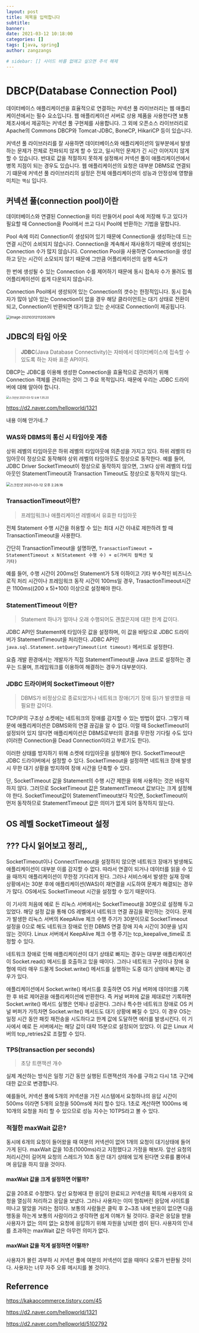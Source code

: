 ```yaml
---
layout: post
title: 제목을 입력합니다
subtitle: 
banner:
date: 2021-03-12 10:18:00
categories: []
tags: [java, spring]
author: zangzangs

# sidebar: [] 사이드 바를 없애고 싶으면 주석 해제
---
```


# DBCP(Database Connection Pool)

데이터베이스 애플리케이션을 효율적으로 연결하는 커넥션 풀 라이브러리는 웹 애플리케이션에서는 필수 요소입니다. 웹 애플리케이션 서버로 상용 제품을 사용한다면 보통 제조사에서 제공하는 커넥션 풀 구현체를 사용합니다. 그 외에 오픈소스 라이브러리로 Apache의 Commons DBCP와 Tomcat-JDBC, BoneCP, HikariCP 등이 있습니다.

커넥션 풀 라이브러리를 잘 사용하면 데이터베이스와 애플리케이션의 일부분에서 발생하는 문제가 전체로 전파되지 않게 할 수 있고, 일시적인 문제가 긴 시간 이어지지 않게 할 수 있습니다. 반대로 값을 적절하지 못하게 설정해서 커넥션 풀이 애플리케이션에서 병목 지점이 되는 경우도 있습니다. 웹 애플리케이션의 요청은 대부분 DBMS로 연결되기 떄문에 커넥션 풀 라이브러리의 설정은 전체 애플리케이션의 성능과 안정성에 영향을 미치는 <code>핵심</code> 입니다.

## 커넥션 풀(connection pool)이란

데이터베이스와 연결된 Connection을 미리 만들어서 pool 속에 저장해 두고 있다가 필요할 때 Connection을 Pool에서 쓰고 다시 Pool에 반환하는 기법을 말합니다.

Pool 속에 미리 Connection이 생성되어 있기 때문에 Connection을 생성하는데 드는 연결 시간이 소비되지 않습니다. Connection을 계속해서 재사용하기 때문에 생성되는  Connection 수가 많지 않습니다. Connection Pool을 사용하면 Connection을 생성하고 닫는 시간이 소모되지 않기 때문에 그만큼 어플리케이션의 실행 속도가

한 번에 생성될 수 있는 Connection 수를 제어하기 때문에 동시 접속자 수가 몰려도 웹 어플리케이션이 쉽게 다운되지 않습니다.

Connection Pool에서 생성되어 있는 Connection의 갯수는 한정적입니다. 동시 접속자가 많아 남아 있는 Connection이 없을 경우 해당 클라이언트는 대기 상태로 전환이 되고, Connection이 반환되면 대기하고 있는 순서대로 Connection이 제공됩니다.

<img src="/Users/FASOL/Library/Application Support/typora-user-images/image-20210312112053976.png" alt="image-20210312112053976" style="zoom:67%;" />





## JDBC의 타임 아웃

>  **JDBC**(Java Database Connectivity)는 자바에서 데이터베이스에 접속할 수 있도록 하는 자바 표준 API이다.

DBCP는 JDBC를 이용해 생성한 Connection을 효율적으로 관리하기 위해 Connection 객체를 관리하는 것이 그 주요 목적입니다. 때문에 우리는 JDBC 드라이버에 대해 알아야 합니다.

<img src="/Users/FASOL/Desktop/스크린샷 2021-03-12 오후 1.35.20.png" alt="스크린샷 2021-03-12 오후 1.35.20" style="zoom:50%;" />

https://d2.naver.com/helloworld/1321

내용 이해 안가네..?



### WAS와 DBMS의 통신 시 타임아웃 계층

상위 레벨의 타임아웃은 하위 레벨의 타임아웃에 의존성을 가지고 있다. 하위 레벨의 타임아웃이 정상으로 동작해야 상위 레벨의 타임아웃도 정상으로 동작한다. 예를 들어, JDBC Driver SocketTimeout이 정상으로 동작하지 않으면, 그보다 상위 레벨의 타임아웃인 StatementTimeout과 Transaction Timeout도 정상으로 동작하지 않는다.

<img src="/Users/FASOL/Desktop/스크린샷 2021-03-12 오후 2.26.16.png" alt="스크린샷 2021-03-12 오후 2.26.16" style="zoom:67%;" />



### TransactionTimeout이란?

> 프레임워크나 애플리케이션 레벨에서 유효한 타임아웃

 전체 Statement 수행 시간을 허용할 수 있는 최대 시간 이내로 제한하려 할 때 TransactionTimeout을 사용한다.

간단히 TransactionTimeout을 설명하면, <code>TransactionTimeout = StatementTimeout x N(Statement 수행 수) + α(가비지 컬렉션 및 기타)</code>

예를 들어, 수행 시간이 200ms인 Statement가 5개 이하이고 기타 부수적인 비즈니스 로직 처리 시간이나 프레임워크 동작 시간이 100ms일 경우, TrasactionTimeout시간은 1100ms((200 x 5)+100) 이상으로 설정해야 한다.



### StatementTimeout 이란?

> Statement 하나가 얼마나 오래 수행되어도 괜찮은지에 대한 한계 값이다.

JDBC API인 Statement에 타임아웃 값을 설정하며, 이 값을 바탕으로 JDBC 드라이버가 StatementTimeout을 처리한다. JDBC API인 <code>java.sql.Statement.setQueryTimeout(int timeout)</code> 메서드로 설정한다.

요즘 개발 환경에서는 개발자가 직접 StatementTimeout을 Java 코드로 설정하는 경우는 드물며, 프레임워크를 이용하여 해결하는 경우가 대부분이다.



### JDBC 드라이버의 SocketTimeout 이란?

> DBMS가 비정상으로 종료되었거나 네트워크 장애(기기 장애 등)가 발생했을 때 필요한 값이다. 

TCP/IP의 구조상 소켓에는 네트워크의 장애를 감지할 수 있는 방법이 없다. 그렇기 때문에 애플리케이션은 DBMS와의 연결 끊김을 알 수 없다. 이럴 때 SocketTimeout이 설정되어 있지 않다면 애플리케이션은 DBMS로부터의 결과를 무한정 기다릴 수도 있다(이러한 Connection을 Dead Connection이라고 부르기도 한다).

이러한 상태를 방지하기 위해 소켓에 타임아웃을 설정해야 한다. SocketTimeout은 JDBC 드라이버에서 설정할 수 있다. SocketTimeout을 설정하면 네트워크 장애 발생 시 무한 대기 상황을 방지하여 장애 시간을 단축할 수 있다.

단, SocketTimeout 값을 Statement의 수행 시간 제한을 위해 사용하는 것은 바람직하지 않다. 그러므로 SocketTimeout 값은 StatementTimeout 값보다는 크게 설정해야 한다. SocketTimeout값이 StatementTimeout보다 작으면, SocketTimeout이 먼저 동작하므로 StatementTimeout 값은 의미가 없게 되어 동작하지 않는다.



## OS 레벨 SocketTimeout 설정

## ??? 다시 읽어보고 정리,,

SocketTimeout이나 ConnectTimeout을 설정하지 않으면 네트워크 장애가 발생해도 애플리케이션이 대부분 이를 감지할 수 없다. 따라서 연결이 되거나 데이터를 읽을 수 있을 때까지 애플리케이션이 무한정 기다리게 된다. 그러나 서비스에서 발생한 실재 장애 상황에서는 30분 후에 애플리케이션(WAS)이 재연결을 시도하여 문제가 해결되는 경우가 많다. OS에서도 SocketTimeout 시간을 설정할 수 있기 때문이다.

이 기사의 처음에 예로 든 리눅스 서버에서는 SocketTimeout을 30분으로 설정해 두고 있었다. 해당 설정 값을 통해 OS 레벨에서 네트워크 연결 끊김을 확인하는 것이다. 문제가 발생한 리눅스 서버의 KeepAlive 체크 수행 주기가 30분이므로 SocketTimeout 설정을 0으로 해도 네트워크 장애로 인한 DBMS 연결 장애 지속 시간이 30분을 넘지 않는 것이다. Linux 서버에서 KeepAlive 체크 수행 주기는 tcp_keepalive_time로 조정할 수 있다.

네트워크 장애로 인해 애플리케이션이 대기 상태로 빠지는 경우는 대부분 애플리케이션이 Socket.read() 메서드를 호출하고 있을 때이다. 그러나 네트워크 구성이나 장애 유형에 따라 매우 드물게 Socket.write() 메서드를 실행하는 도중 대기 상태에 빠지는 경우가 있다.

애플리케이션에서 Socket.write() 메서드를 호출하면 OS 커널 버퍼에 데이터를 기록한 후 바로 제어권을 애플리케이션에 반환한다. 즉 커널 버퍼에 값을 제대로만 기록하면 Socket.write() 메서드 실행은 언제나 성공한다. 그러나 특수한 네트워크 장애로 OS 커널 버퍼가 가득차면 Socket.write() 메서드도 대기 상황에 빠질 수 있다. 이 경우 OS는 일정 시간 동안 패킷 재전송을 시도하다고 한계 값에 도달하면 에러를 발생시킨다. 이 기사에서 예로 든 서버에서는 해당 값이 대략 15분으로 설정되어 있었다. 이 값은 Linux 서버의 tcp_retries2로 조절할 수 있다.

### TPS(transaction per seconds)

> 초당 트랜잭션 개수

실제 계산하는 방식은 일정 기간 동안 실행된 트랜잭션의 개수를 구하고 다시 1초 구간에 대한 값으로 변경합니다. 

예를들어, 커넥션 풀에 5개의 커넥션을 가진 시스템에서 요청하나의 응답 시간이 500ms 이라면 5개의 요청을 500ms에 처리 할수 있다. 1초로 계산하면 1000ms 에 10개의 요청을 처리 할 수 있으므로 성능 지수는 10TPS라고 볼 수 있다.

### 적절한 maxWait 값은?

동시에 6개의 요청이 들어왔을 때 여분의 커넥션이 없어 1개의 요청이 대기상태에 들어가게 된다.  maxWait 값을 10초(1000ms)라고 지정했다고 가정을 해보자. 앞선 요청의 처리시간이 길어져 요청의 스레드가 10초 동안 대기 상태에 있게 된다면 오류를 뿜어내며 응답을 하지 않을 것이다.

#### maxWait 값을 크게 설정하면 어떨까?

 값을 20초로 수정했다. 앞선 요청에대 한 응답이 완료되고 커넥션을 획득해 사용자의 요청을 열심히 처리하고 응답을 보냈다. 그러나 사용자는 이미 멈춰버린 응답에 사이트를 떠나고 말았을 거라는 점이다. 보통의 사람들은 클릭 후 2~3초 내에 반응이 없으면 다음 행동을 하는게 보통의 사람이라고 생각하면 쉽게 이해가 될 것이다. 결국은 응답을 받을 사용자가 없는 의미 없는 요청에 응답하기 위해 자원을 낭비한 셈이 된다. 사용자의 인내를 초과하는 maxWait 값은 아무런 의미가 없다.

#### maxWait 값을 작게 설정하면 어떨까? 

사용자가 몰린 과부하 시 커넥션 풀에 여분의 커넥션이 없을 때마다 오류가 반환될 것이다. 사용자는 너무 자주 오류 메시지를 볼 것이다.







## Referrence

https://kakaocommerce.tistory.com/45

https://d2.naver.com/helloworld/1321

https://d2.naver.com/helloworld/5102792